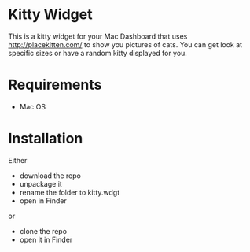 Kitty Widget
============
This is a kitty widget for your Mac Dashboard that uses <http://placekitten.com/> to show you pictures of cats.
You can get look at specific sizes or have a random kitty displayed for you.

Requirements
============
* Mac OS

Installation
============
Either 

* download the repo
* unpackage it
* rename the folder to kitty.wdgt
* open in Finder

or

* clone the repo
* open it in Finder

